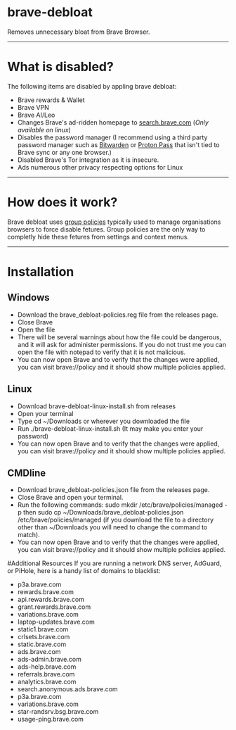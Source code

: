 # brave-debloat
Removes unnecessary bloat from Brave Browser.

-------

# What is disabled?

The following items are disabled by appling brave debloat:

* Brave rewards & Wallet
* Brave VPN
* Brave AI/Leo
* Changes Brave's ad-ridden homepage to [search.brave.com](https://search.brave.com) (*Only available on linux*)
* Disables the password manager (I recommend using a third party password manager such as [Bitwarden](https://bitwarden.com) or [Proton Pass](https://proton.me/pass) that isn't tied to Brave sync or any one browser.)
* Disabled Brave's Tor integration as it is insecure.
* Ads numerous other privacy respecting options for Linux

-------

# How does it work?

Brave debloat uses [group policies](https://support.brave.com/hc/en-us/articles/360039248271-Group-Policy) typically used to manage organisations browsers to force disable fetures. Group policies are the only way to completly hide these fetures from settings and context menus.

-------

# Installation
## Windows
* Download the brave_debloat-policies.reg file from the releases page.
* Close Brave
* Open the file
* There will be several warnings about how the file could be dangerous, and it will ask for administer permissions. If you do not trust me you can open the file with notepad to verify that it is not malicious.
* You can now open Brave and to verify that the changes were applied, you can visit brave://policy and it should show multiple policies applied.

## Linux
* Download brave-debloat-linux-install.sh from releases
* Open your terminal
* Type cd ~/Downloads or wherever you downloaded the file
* Run ./brave-debloat-linux-install.sh (It may make you enter your password)
* You can now open Brave and to verify that the changes were applied, you can visit brave://policy and it should show multiple policies applied.

## CMDline
* Download brave_debloat-policies.json file from the releases page.
* Close Brave and open your terminal.
* Run the following commands: sudo mkdir /etc/brave/policies/managed -p then sudo cp ~/Downloads/brave_debloat-policies.json /etc/brave/policies/managed (if you download the file to a directory other than ~/Downloads you will need to change the command to match).
* You can now open Brave and to verify that the changes were applied, you can visit brave://policy and it should show multiple policies applied.

#Additional Resources
If you are running a network DNS server, AdGuard, or PiHole, here is a handy list of domains to blacklist:

* p3a.brave.com  
* rewards.brave.com  
* api.rewards.brave.com  
* grant.rewards.brave.com  
* variations.brave.com  
* laptop-updates.brave.com  
* static1.brave.com  
* crlsets.brave.com  
* static.brave.com  
* ads.brave.com  
* ads-admin.brave.com  
* ads-help.brave.com  
* referrals.brave.com  
* analytics.brave.com  
* search.anonymous.ads.brave.com  
* p3a.brave.com  
* variations.brave.com  
* star-randsrv.bsg.brave.com  
* usage-ping.brave.com
